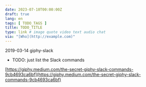 ```yaml
---
date: 2023-07-10T00:00:00Z
draft: true
lang: en
tags: [ TODO_TAGS ]
title: TODO_TITLE
type: link # image quote video text audio chat
via: "[Who](http://example.com)"
---
```



2019-03-14 giphy-slack


* TODO: just list the Slack commands

[https://giphy.medium.com/the-secret-giphy-slack-commands-9cb4693ca6bf](https://giphy.medium.com/the-secret-giphy-slack-commands-9cb4693ca6bf)

